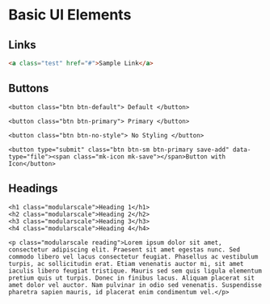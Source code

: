 # Basic UI Elements

## Links

```html
<a class="test" href="#">Sample Link</a>
```

## Buttons

```html|showSource
<button class="btn btn-default"> Default </button>
```

```html|showSource
<button class="btn btn-primary"> Primary </button>
```

```html|showSource
<button class="btn btn-no-style"> No Styling </button>
```

```html|showSource
<button type="submit" class="btn btn-sm btn-primary save-add" data-type="file"><span class="mk-icon mk-save"></span>Button with Icon</button>
```
## Headings

```html|showSource
<h1 class="modularscale">Heading 1</h1>
<h2 class="modularscale">Heading 2</h2>
<h3 class="modularscale">Heading 3</h3>
<h4 class="modularscale">Heading 4</h4>
```

```html|showSource
<p class="modularscale reading">Lorem ipsum dolor sit amet, consectetur adipiscing elit. Praesent sit amet egestas nunc. Sed commodo libero vel lacus consectetur feugiat. Phasellus ac vestibulum turpis, ac sollicitudin erat. Etiam venenatis auctor mi, sit amet iaculis libero feugiat tristique. Mauris sed sem quis ligula elementum pretium quis ut turpis. Donec in finibus lacus. Aliquam placerat sit amet dolor vel auctor. Nam pulvinar in odio sed venenatis. Suspendisse pharetra sapien mauris, id placerat enim condimentum vel.</p>
```